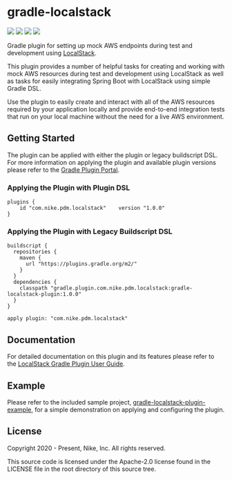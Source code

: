 # gradle-localstack
[![][actions img]][actions]
[![][docs img]][docs]
[![][pluginportal img]][pluginportal]
[![][license img]][license]

Gradle plugin for setting up mock AWS endpoints during test and development using [LocalStack](https://github.com/localstack/localstack).

This plugin provides a number of helpful tasks for creating and working with mock AWS resources during test and development using LocalStack as well as tasks
for easily integrating Spring Boot with LocalStack using simple Gradle DSL.

Use the plugin to easily create and interact with all of the AWS resources required by your application locally and provide end-to-end integration tests that run on your local machine without the need for a live AWS environment.

## Getting Started
The plugin can be applied with either the plugin or legacy buildscript DSL. For more information on applying the plugin and available plugin versions please refer to the [Gradle Plugin Portal](https://plugins.gradle.org/plugin/com.nike.pdm.localstack).

### Applying the Plugin with Plugin DSL
```
plugins {
    id "com.nike.pdm.localstack"    version "1.0.0"
}
```

### Applying the Plugin with Legacy Buildscript DSL
```
buildscript {
  repositories {
    maven {
      url "https://plugins.gradle.org/m2/"
    }
  }
  dependencies {
    classpath "gradle.plugin.com.nike.pdm.localstack:gradle-localstack-plugin:1.0.0"
  }
}

apply plugin: "com.nike.pdm.localstack"
```

## Documentation
For detailed documentation on this plugin and its features please refer to the [LocalStack Gradle Plugin User Guide](http://nike-inc.github.io/gradle-localstack).

## Example
Please refer to the included sample project, [gradle-localstack-plugin-example](gradle-localstack-plugin-example), for a simple demonstration on applying and configuring the plugin.

## License
Copyright 2020 - Present, Nike, Inc.
All rights reserved.

This source code is licensed under the Apache-2.0 license found in
the LICENSE file in the root directory of this source tree.

[actions]:https://github.com/Nike-Inc/gradle-localstack/actions/workflows/gradle-build.yml
[actions img]:https://github.com/Nike-Inc/gradle-localstack/actions/workflows/gradle-build.yml/badge.svg

[docs]:http://nike-inc.github.io/gradle-localstack
[docs img]:https://img.shields.io/badge/Documentation-yes-green.svg

[pluginportal]:https://plugins.gradle.org/plugin/com.nike.pdm.localstack
[pluginportal img]:https://img.shields.io/badge/Gradle%20Plugin%20Portal-v1.0.0-blue.svg

[license]:LICENSE.txt
[license img]:https://img.shields.io/badge/License-Apache%202-blue.svg

